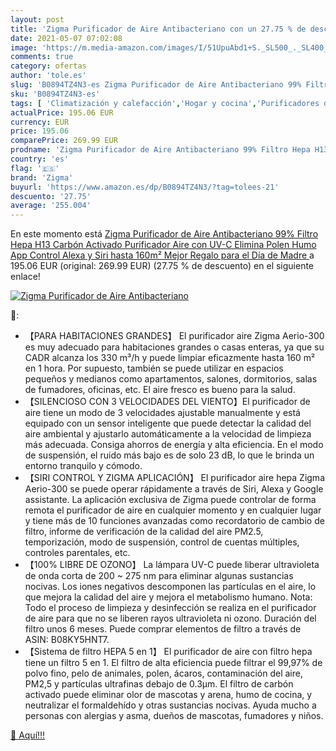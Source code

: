 ```yaml
---
layout: post
title: 'Zigma Purificador de Aire Antibacteriano con un 27.75 % de descuento'
date: 2021-05-07 07:02:08
image: 'https://m.media-amazon.com/images/I/51UpuAbd1+S._SL500_._SL400_.jpg'
comments: true
category: ofertas
author: 'tole.es'
slug: 'B0894TZ4N3-es Zigma Purificador de Aire Antibacteriano 99% Filtro Hepa...'
sku: 'B0894TZ4N3-es'
tags: [ 'Climatización y calefacción','Hogar y cocina','Purificadores de aire','alexa','zigma', ]
actualPrice: 195.06 EUR
currency: EUR
price: 195.06
comparePrice: 269.99 EUR
prodname: 'Zigma Purificador de Aire Antibacteriano 99% Filtro Hepa H13 Carbón Activado Purificador Aire con UV-C  Elimina Polen Humo  App Control Alexa y Siri  hasta 160m²  Mejor Regalo para el Día de Madre '
country: 'es'
flag: '🇪🇸'
brand: 'Zigma'
buyurl: 'https://www.amazon.es/dp/B0894TZ4N3/?tag=tolees-21'
descuento: '27.75'
average: '255.004'
---
```


En este momento está [Zigma Purificador de Aire Antibacteriano 99% Filtro Hepa H13 Carbón Activado Purificador Aire con UV-C  Elimina Polen Humo  App Control Alexa y Siri  hasta 160m²  Mejor Regalo para el Día de Madre ](https://www.amazon.es/dp/B0894TZ4N3/?tag=tolees-21) a 195.06 EUR (original: 269.99 EUR) (27.75 %  de descuento) en el siguiente enlace!

[![Zigma Purificador de Aire Antibacteriano](https://m.media-amazon.com/images/I/51UpuAbd1+S._SL500_._SL400_.jpg)](https://www.amazon.es/dp/B0894TZ4N3/?tag=tolees-21)

🔎:

- 【PARA HABITACIONES GRANDES】 El purificador aire Zigma Aerio-300 es muy adecuado para habitaciones grandes o casas enteras, ya que su CADR alcanza los 330 m³/h y puede limpiar eficazmente hasta 160 m² en 1 hora. Por supuesto, también se puede utilizar en espacios pequeños y medianos como apartamentos, salones, dormitorios, salas de fumadores, oficinas, etc. El aire fresco es bueno para la salud.
- 【SILENCIOSO CON 3 VELOCIDADES DEL VIENTO】El purificador de aire tiene un modo de 3 velocidades ajustable manualmente y está equipado con un sensor inteligente que puede detectar la calidad del aire ambiental y ajustarlo automáticamente a la velocidad de limpieza más adecuada. Consiga ahorros de energía y alta eficiencia. En el modo de suspensión, el ruido más bajo es de solo 23 dB, lo que le brinda un entorno tranquilo y cómodo.
- 【SIRI CONTROL Y ZIGMA APLICACIÓN】 El purificador aire hepa Zigma Aerio-300 se puede operar rápidamente a través de Siri, Alexa y Google assistante. La aplicación exclusiva de Zigma puede controlar de forma remota el purificador de aire en cualquier momento y en cualquier lugar y tiene más de 10 funciones avanzadas como recordatorio de cambio de filtro, informe de verificación de la calidad del aire PM2.5, temporización, modo de suspensión, control de cuentas múltiples, controles parentales, etc.
- 【100% LIBRE DE OZONO】 La lámpara UV-C puede liberar ultravioleta de onda corta de 200 ~ 275 nm para eliminar algunas sustancias nocivas. Los iones negativos descomponen las partículas en el aire, lo que mejora la calidad del aire y mejora el metabolismo humano. Nota: Todo el proceso de limpieza y desinfección se realiza en el purificador de aire para que no se liberen rayos ultravioleta ni ozono. Duración del filtro unos 6 meses. Puede comprar elementos de filtro a través de ASIN: B08KY5HNT7.
- 【Sistema de filtro HEPA 5 en 1】 El purificador de aire con filtro hepa tiene un filtro 5 en 1. El filtro de alta eficiencia puede filtrar el 99,97% de polvo fino, pelo de animales, polen, ácaros, contaminación del aire, PM2,5 y partículas ultrafinas debajo de 0.3μm. El filtro de carbón activado puede eliminar olor de mascotas y arena, humo de cocina, y neutralizar el formaldehído y otras sustancias nocivas. Ayuda mucho a personas con alergias y asma, dueños de mascotas, fumadores y niños.

[🛒 Aquí!!!](https://www.amazon.es/dp/B0894TZ4N3/?tag=tolees-21)
